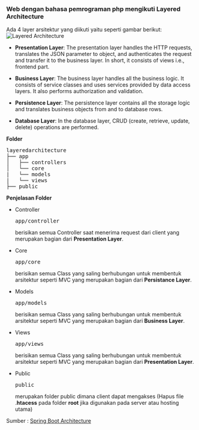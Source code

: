 ### Web dengan bahasa pemrograman php mengikuti **Layered Architecture**

Ada 4 layer arsitektur yang diikuti yaitu seperti gambar berikut:
![Layered Architecture](https://static.javatpoint.com/springboot/images/spring-boot-architecture.png)

* **Presentation Layer**: The presentation layer handles the HTTP requests, translates the JSON parameter to object, and authenticates the request and transfer it to the business layer. In short, it consists of views i.e., frontend part.

* **Business Layer**: The business layer handles all the business logic. It consists of service classes and uses services provided by data access layers. It also performs authorization and validation.

* **Persistence Layer**: The persistence layer contains all the storage logic and translates business objects from and to database rows.

* **Database Layer**: In the database layer, CRUD (create, retrieve, update, delete) operations are performed.

**Folder**
<pre>
layeredarchitecture
├── app
│   ├── controllers
│   └── core
|   └── models
|   └── views
├── public
</pre>

**Penjelasan Folder**
* Controller <pre>app/controller</pre> berisikan semua Controller saat menerima request dari client yang merupakan bagian dari **Presentation Layer**.

* Core <pre>app/core</pre> berisikan semua Class yang saling berhubungan untuk membentuk arsitektur seperti MVC yang merupakan bagian dari **Persistance Layer**.

* Models <pre>app/models</pre> berisikan semua Class yang saling berhubungan untuk membentuk arsitektur seperti MVC yang merupakan bagian dari **Business Layer**.

* Views <pre>app/views</pre> berisikan semua Class yang saling berhubungan untuk membentuk arsitektur seperti MVC yang merupakan bagian dari **Presentation Layer**.

* Public <pre>public</pre> merupakan folder public dimana client dapat mengakses (Hapus file .**htacess** pada folder **root** jika digunakan pada server atau hosting utama)

Sumber : [Spring Boot Architecture](https://www.javatpoint.com/spring-boot-architecture)
